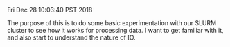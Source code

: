 Fri Dec 28 10:03:40 PST 2018

The purpose of this is to do some basic experimentation with our SLURM cluster to see how it works for processing data.
I want to get familiar with it, and also start to understand the nature of IO.
